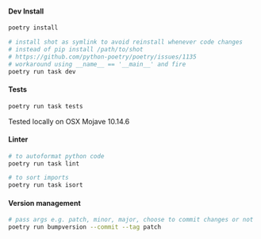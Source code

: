 #### Dev Install
```bash
poetry install

# install shot as symlink to avoid reinstall whenever code changes
# instead of pip install /path/to/shot
# https://github.com/python-poetry/poetry/issues/1135
# workaround using __name__ == '__main__' and fire
poetry run task dev
```

#### Tests
```bash
poetry run task tests
```

Tested locally on OSX Mojave 10.14.6

#### Linter
```bash
# to autoformat python code
poetry run task lint

# to sort imports
poetry run task isort
```

#### Version management
```bash
# pass args e.g. patch, minor, major, choose to commit changes or not
poetry run bumpversion --commit --tag patch
```